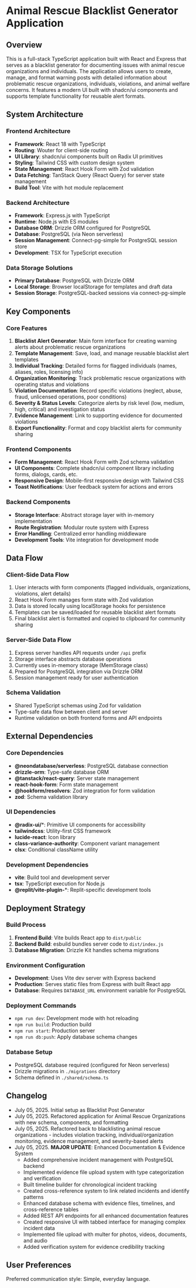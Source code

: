 # Animal Rescue Blacklist Generator Application

## Overview

This is a full-stack TypeScript application built with React and Express that serves as a blacklist generator for documenting issues with animal rescue organizations and individuals. The application allows users to create, manage, and format warning posts with detailed information about problematic rescue organizations, individuals, violations, and animal welfare concerns. It features a modern UI built with shadcn/ui components and supports template functionality for reusable alert formats.

## System Architecture

### Frontend Architecture
- **Framework**: React 18 with TypeScript
- **Routing**: Wouter for client-side routing
- **UI Library**: shadcn/ui components built on Radix UI primitives
- **Styling**: Tailwind CSS with custom design system
- **State Management**: React Hook Form with Zod validation
- **Data Fetching**: TanStack Query (React Query) for server state management
- **Build Tool**: Vite with hot module replacement

### Backend Architecture
- **Framework**: Express.js with TypeScript
- **Runtime**: Node.js with ES modules
- **Database ORM**: Drizzle ORM configured for PostgreSQL
- **Database**: PostgreSQL (via Neon serverless)
- **Session Management**: Connect-pg-simple for PostgreSQL session store
- **Development**: TSX for TypeScript execution

### Data Storage Solutions
- **Primary Database**: PostgreSQL with Drizzle ORM
- **Local Storage**: Browser localStorage for templates and draft data
- **Session Storage**: PostgreSQL-backed sessions via connect-pg-simple

## Key Components

### Core Features
1. **Blacklist Alert Generator**: Main form interface for creating warning alerts about problematic rescue organizations
2. **Template Management**: Save, load, and manage reusable blacklist alert templates
3. **Individual Tracking**: Detailed forms for flagged individuals (names, aliases, roles, licensing info)
4. **Organization Monitoring**: Track problematic rescue organizations with operating status and violations
5. **Violation Documentation**: Record specific violations (neglect, abuse, fraud, unlicensed operations, poor conditions)
6. **Severity & Status Levels**: Categorize alerts by risk level (low, medium, high, critical) and investigation status
7. **Evidence Management**: Link to supporting evidence for documented violations
8. **Export Functionality**: Format and copy blacklist alerts for community sharing

### Frontend Components
- **Form Management**: React Hook Form with Zod schema validation
- **UI Components**: Complete shadcn/ui component library including forms, dialogs, cards, etc.
- **Responsive Design**: Mobile-first responsive design with Tailwind CSS
- **Toast Notifications**: User feedback system for actions and errors

### Backend Components
- **Storage Interface**: Abstract storage layer with in-memory implementation
- **Route Registration**: Modular route system with Express
- **Error Handling**: Centralized error handling middleware
- **Development Tools**: Vite integration for development mode

## Data Flow

### Client-Side Data Flow
1. User interacts with form components (flagged individuals, organizations, violations, alert details)
2. React Hook Form manages form state with Zod validation
3. Data is stored locally using localStorage hooks for persistence
4. Templates can be saved/loaded for reusable blacklist alert formats
5. Final blacklist alert is formatted and copied to clipboard for community sharing

### Server-Side Data Flow
1. Express server handles API requests under `/api` prefix
2. Storage interface abstracts database operations
3. Currently uses in-memory storage (MemStorage class)
4. Prepared for PostgreSQL integration via Drizzle ORM
5. Session management ready for user authentication

### Schema Validation
- Shared TypeScript schemas using Zod for validation
- Type-safe data flow between client and server
- Runtime validation on both frontend forms and API endpoints

## External Dependencies

### Core Dependencies
- **@neondatabase/serverless**: PostgreSQL database connection
- **drizzle-orm**: Type-safe database ORM
- **@tanstack/react-query**: Server state management
- **react-hook-form**: Form state management
- **@hookform/resolvers**: Zod integration for form validation
- **zod**: Schema validation library

### UI Dependencies
- **@radix-ui/***: Primitive UI components for accessibility
- **tailwindcss**: Utility-first CSS framework
- **lucide-react**: Icon library
- **class-variance-authority**: Component variant management
- **clsx**: Conditional className utility

### Development Dependencies
- **vite**: Build tool and development server
- **tsx**: TypeScript execution for Node.js
- **@replit/vite-plugin-***: Replit-specific development tools

## Deployment Strategy

### Build Process
1. **Frontend Build**: Vite builds React app to `dist/public`
2. **Backend Build**: esbuild bundles server code to `dist/index.js`
3. **Database Migration**: Drizzle Kit handles schema migrations

### Environment Configuration
- **Development**: Uses Vite dev server with Express backend
- **Production**: Serves static files from Express with built React app
- **Database**: Requires `DATABASE_URL` environment variable for PostgreSQL

### Deployment Commands
- `npm run dev`: Development mode with hot reloading
- `npm run build`: Production build
- `npm run start`: Production server
- `npm run db:push`: Apply database schema changes

### Database Setup
- PostgreSQL database required (configured for Neon serverless)
- Drizzle migrations in `./migrations` directory
- Schema defined in `./shared/schema.ts`

## Changelog
- July 05, 2025. Initial setup as Blacklist Post Generator
- July 05, 2025. Refactored application for Animal Rescue Organizations with new schema, components, and formatting
- July 05, 2025. Refactored back to blacklisting animal rescue organizations - includes violation tracking, individual/organization monitoring, evidence management, and severity-based alerts
- July 05, 2025. **MAJOR UPDATE**: Enhanced Documentation & Evidence System
  - Added comprehensive incident management with PostgreSQL backend
  - Implemented evidence file upload system with type categorization and verification
  - Built timeline builder for chronological incident tracking
  - Created cross-reference system to link related incidents and identify patterns
  - Enhanced database schema with evidence files, timelines, and cross-reference tables
  - Added REST API endpoints for all enhanced documentation features
  - Created responsive UI with tabbed interface for managing complex incident data
  - Implemented file upload with multer for photos, videos, documents, and audio
  - Added verification system for evidence credibility tracking

## User Preferences

Preferred communication style: Simple, everyday language.